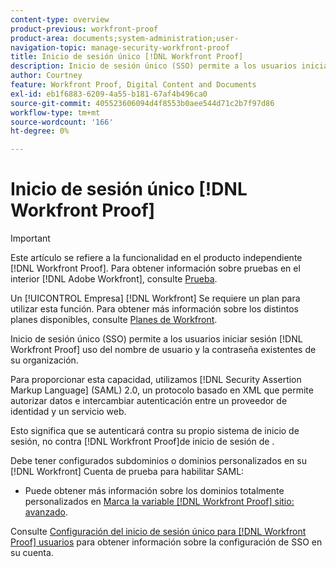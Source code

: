 ```yaml
---
content-type: overview
product-previous: workfront-proof
product-area: documents;system-administration;user-
navigation-topic: manage-security-workfront-proof
title: Inicio de sesión único [!DNL Workfront Proof]
description: Inicio de sesión único (SSO) permite a los usuarios iniciar sesión [!DNL Workfront Proof] uso del nombre de usuario y la contraseña existentes de su organización.
author: Courtney
feature: Workfront Proof, Digital Content and Documents
exl-id: eb1f6883-6209-4a55-b181-67af4b496ca0
source-git-commit: 405523606094d4f8553b0aee544d71c2b7f97d86
workflow-type: tm+mt
source-wordcount: '166'
ht-degree: 0%

---
```


# Inicio de sesión único [!DNL Workfront Proof]

>[!IMPORTANT]
>
>Este artículo se refiere a la funcionalidad en el producto independiente [!DNL Workfront Proof]. Para obtener información sobre pruebas en el interior [!DNL Adobe Workfront], consulte [Prueba](../../../review-and-approve-work/proofing/proofing.md).

Un [!UICONTROL Empresa] [!DNL Workfront] Se requiere un plan para utilizar esta función. Para obtener más información sobre los distintos planes disponibles, consulte [Planes de Workfront](https://www.workfront.com/plans).

Inicio de sesión único (SSO) permite a los usuarios iniciar sesión [!DNL Workfront Proof] uso del nombre de usuario y la contraseña existentes de su organización.

Para proporcionar esta capacidad, utilizamos [!DNL Security Assertion Markup Language] (SAML) 2.0, un protocolo basado en XML que permite autorizar datos e intercambiar autenticación entre un proveedor de identidad y un servicio web.

Esto significa que se autenticará contra su propio sistema de inicio de sesión, no contra [!DNL Workfront Proof]de inicio de sesión de .

Debe tener configurados subdominios o dominios personalizados en su [!DNL Workfront] Cuenta de prueba para habilitar SAML:

<!--* Custom sub-domains are free to set up. See our [Configure a branded domain in Workfront Proof](../../../workfront-proof/wp-acct-admin/branding/configure-branded-domain-in-wp.md) for more information.-->
* Puede obtener más información sobre los dominios totalmente personalizados en  [Marca la variable [!DNL Workfront Proof] sitio: avanzado](../../../workfront-proof/wp-acct-admin/branding/brand-wp-site-advanced.md).

Consulte [Configuración del inicio de sesión único para [!DNL Workfront Proof] usuarios](../../../workfront-proof/wp-acct-admin/account-settings/configure-sso-for-wp-users.md) para obtener información sobre la configuración de SSO en su cuenta.
